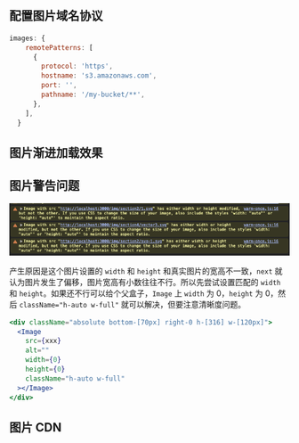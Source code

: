 ## 配置图片域名协议

```js
images: {
    remotePatterns: [
      {
        protocol: 'https',
        hostname: 's3.amazonaws.com',
        port: '',
        pathname: '/my-bucket/**',
      },
    ],
  }
```

## 图片渐进加载效果

## 图片警告问题

![alt text](image-41.png)

产生原因是这个图片设置的 `width` 和 `height` 和真实图片的宽高不一致，`next` 就认为图片发生了偏移，图片宽高有小数往往不行。所以先尝试设置匹配的 `width` 和 `height`。如果还不行可以给个父盒子，`Image` 上 `width` 为 0，`height` 为 0，然后 `className="h-auto w-full"` 就可以解决，但要注意清晰度问题。

```jsx
<div className="absolute bottom-[70px] right-0 h-[316] w-[120px]">
  <Image
    src={xxx}
    alt=""
    width={0}
    height={0}
    className="h-auto w-full"
  ></Image>
</div>
```

## 图片 CDN
